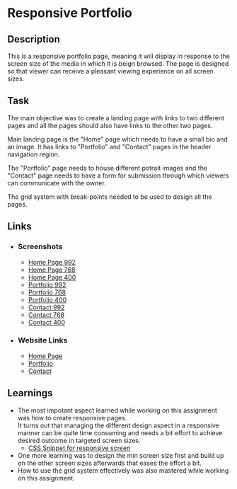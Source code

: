# Responsive Portfolio
## Description

This is a responsive portfolio page, meaning it will display in response to the screen size of the media in which it is beign browsed. The page is designed so that viewer can receive a pleasant viewing experience on all screen sizes.

## Task

The main objective was to create a landing page with links to two different pages and all the pages should also have links to the other two pages. 

Main landing page is the "Home" page which needs to have a small bio and an image. It has links to "Portfolio" and "Contact" pages in the header navigation region.

The "Portfolio" page needs to house different potrait images and the "Contact" page needs to have a form for submission through which viewers can communicate with the owner.

The grid system with break-points needed to be used to design all the pages.

## Links
- ### Screenshots

  - [Home Page 992](assets/home-screen-shot-992.jpg)<br/>
  - [Home Page 768](assets/home-screen-shot-768.jpg)<br/>
  - [Home Page 400](assets/home-screen-shot-400.jpg)<br/>
  - [Portfolio 992](assets/portfolio-screen-shot-992.jpg)<br>
  - [Portfolio 768](assets/portfolio-screen-shot-768.jpg) <br/>
  - [Portfolio 400](assets/portfolio-screen-shot-400.jpg) <br/>
  - [Contact 992]((assets/contact-screen-shot-992.jpg))<br/>
  - [Contact 768]((assets/contact-screen-shot-768.jpg))<br/>
  - [Contact 400]((assets/contact-screen-shot-400.jpg))<br/>
- ### Website Links
  - [Home Page](https://github.com/dassoumik/responsive-portfolio)
  - [Portfolio](https://dassoumik.github.io/responsive-portfolio/portfolio.html)
  - [Contact](https://dassoumik.github.io/responsive-portfolio/contact.html)

## Learnings

- The most impotant aspect learned while working on this assignment was how to create responsive pages.  
It turns out that managing the different design aspect in a responsive manner can be quite time consuming and needs a bit effort to achieve desired outcome in targeted screen sizes. <br/>
  - [CSS Snippet for responsive screen](assets/responsive-css-snippet.jpg)<br/>
- One more learning was to design the min screen size first and build up on the other screen sizes afterwards that eases the effort a bit.
- How to use the grid system effectively was also mastered while working on this assignment.
